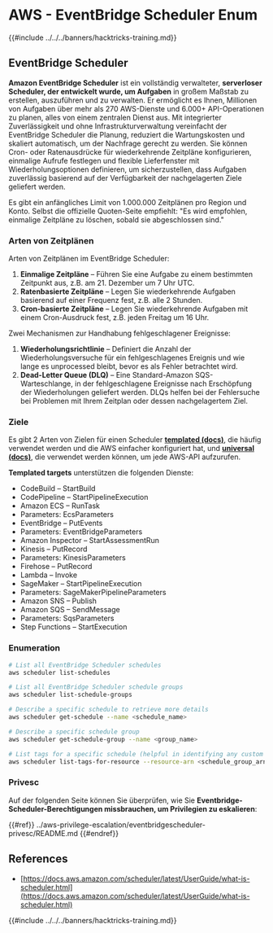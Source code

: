 # AWS - EventBridge Scheduler Enum

{{#include ../../../banners/hacktricks-training.md}}

## EventBridge Scheduler

**Amazon EventBridge Scheduler** ist ein vollständig verwalteter, **serverloser Scheduler, der entwickelt wurde, um Aufgaben** in großem Maßstab zu erstellen, auszuführen und zu verwalten. Er ermöglicht es Ihnen, Millionen von Aufgaben über mehr als 270 AWS-Dienste und 6.000+ API-Operationen zu planen, alles von einem zentralen Dienst aus. Mit integrierter Zuverlässigkeit und ohne Infrastrukturverwaltung vereinfacht der EventBridge Scheduler die Planung, reduziert die Wartungskosten und skaliert automatisch, um der Nachfrage gerecht zu werden. Sie können Cron- oder Ratenausdrücke für wiederkehrende Zeitpläne konfigurieren, einmalige Aufrufe festlegen und flexible Lieferfenster mit Wiederholungsoptionen definieren, um sicherzustellen, dass Aufgaben zuverlässig basierend auf der Verfügbarkeit der nachgelagerten Ziele geliefert werden.

Es gibt ein anfängliches Limit von 1.000.000 Zeitplänen pro Region und Konto. Selbst die offizielle Quoten-Seite empfiehlt: "Es wird empfohlen, einmalige Zeitpläne zu löschen, sobald sie abgeschlossen sind."

### Arten von Zeitplänen

Arten von Zeitplänen im EventBridge Scheduler:

1. **Einmalige Zeitpläne** – Führen Sie eine Aufgabe zu einem bestimmten Zeitpunkt aus, z.B. am 21. Dezember um 7 Uhr UTC.
2. **Ratenbasierte Zeitpläne** – Legen Sie wiederkehrende Aufgaben basierend auf einer Frequenz fest, z.B. alle 2 Stunden.
3. **Cron-basierte Zeitpläne** – Legen Sie wiederkehrende Aufgaben mit einem Cron-Ausdruck fest, z.B. jeden Freitag um 16 Uhr.

Zwei Mechanismen zur Handhabung fehlgeschlagener Ereignisse:

1. **Wiederholungsrichtlinie** – Definiert die Anzahl der Wiederholungsversuche für ein fehlgeschlagenes Ereignis und wie lange es unprocessed bleibt, bevor es als Fehler betrachtet wird.
2. **Dead-Letter Queue (DLQ)** – Eine Standard-Amazon SQS-Warteschlange, in der fehlgeschlagene Ereignisse nach Erschöpfung der Wiederholungen geliefert werden. DLQs helfen bei der Fehlersuche bei Problemen mit Ihrem Zeitplan oder dessen nachgelagertem Ziel.

### Ziele

Es gibt 2 Arten von Zielen für einen Scheduler [**templated (docs)**](https://docs.aws.amazon.com/scheduler/latest/UserGuide/managing-targets-templated.html), die häufig verwendet werden und die AWS einfacher konfiguriert hat, und [**universal (docs)**](https://docs.aws.amazon.com/scheduler/latest/UserGuide/managing-targets-universal.html), die verwendet werden können, um jede AWS-API aufzurufen.

**Templated targets** unterstützen die folgenden Dienste:

- CodeBuild – StartBuild
- CodePipeline – StartPipelineExecution
- Amazon ECS – RunTask
- Parameters: EcsParameters
- EventBridge – PutEvents
- Parameters: EventBridgeParameters
- Amazon Inspector – StartAssessmentRun
- Kinesis – PutRecord
- Parameters: KinesisParameters
- Firehose – PutRecord
- Lambda – Invoke
- SageMaker – StartPipelineExecution
- Parameters: SageMakerPipelineParameters
- Amazon SNS – Publish
- Amazon SQS – SendMessage
- Parameters: SqsParameters
- Step Functions – StartExecution

### Enumeration
```bash
# List all EventBridge Scheduler schedules
aws scheduler list-schedules

# List all EventBridge Scheduler schedule groups
aws scheduler list-schedule-groups

# Describe a specific schedule to retrieve more details
aws scheduler get-schedule --name <schedule_name>

# Describe a specific schedule group
aws scheduler get-schedule-group --name <group_name>

# List tags for a specific schedule (helpful in identifying any custom tags or permissions)
aws scheduler list-tags-for-resource --resource-arn <schedule_group_arn>
```
### Privesc

Auf der folgenden Seite können Sie überprüfen, wie Sie **Eventbridge-Scheduler-Berechtigungen missbrauchen, um Privilegien zu eskalieren**:

{{#ref}}
../aws-privilege-escalation/eventbridgescheduler-privesc/README.md
{{#endref}}

## References

- [https://docs.aws.amazon.com/scheduler/latest/UserGuide/what-is-scheduler.html](https://docs.aws.amazon.com/scheduler/latest/UserGuide/what-is-scheduler.html)

{{#include ../../../banners/hacktricks-training.md}}
